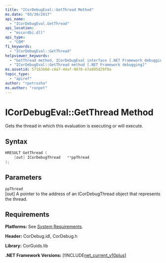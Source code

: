 ```yaml
---
title: "ICorDebugEval::GetThread Method"
ms.date: "03/30/2017"
api_name: 
  - "ICorDebugEval.GetThread"
api_location: 
  - "mscordbi.dll"
api_type: 
  - "COM"
f1_keywords: 
  - "ICorDebugEval::GetThread"
helpviewer_keywords: 
  - "GetThread method, ICorDebugEval interface [.NET Framework debugging]"
  - "ICorDebugEval::GetThread method [.NET Framework debugging]"
ms.assetid: 57163b0d-c8a7-44af-9078-e7a895d29f9a
topic_type: 
  - "apiref"
author: "rpetrusha"
ms.author: "ronpet"
---
```

# ICorDebugEval::GetThread Method
Gets the thread in which this evaluation is executing or will execute.  
  
## Syntax  
  
```cpp  
HRESULT GetThread (  
    [out] ICorDebugThread   **ppThread  
);  
```  
  
## Parameters  
 `ppThread`  
 [out] A pointer to the address of an ICorDebugThread object that represents the thread.  
  
## Requirements  
 **Platforms:** See [System Requirements](../../../../docs/framework/get-started/system-requirements.md).  
  
 **Header:** CorDebug.idl, CorDebug.h  
  
 **Library:** CorGuids.lib  
  
 **.NET Framework Versions:** [!INCLUDE[net_current_v10plus](../../../../includes/net-current-v10plus-md.md)]
